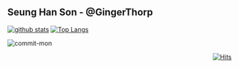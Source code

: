 ## Seung Han Son - @GingerThorp

[![github stats](https://github-readme-stats.vercel.app/api?username=gingerthorp&show_icons=true&title_color=000000&icon_color=000000&count_private=true&bg_color=30,1FA2FF,12D8FA,A6FFCB)](https://github.com/anuraghazra/github-readme-stats)
[![Top Langs](https://github-readme-stats.vercel.app/api/top-langs/?username=gingerthorp&layout=default&title_color=000000&icon_color=000000&count_private=true&bg_color=30,1FA2FF,12D8FA,A6FFCB)](https://github.com/anuraghazra/github-readme-stats)

<div>

![commit-mon](http://15.164.170.96:5000/api/v1/commit-mon?username=gingerthorp)

</div>

<div align=right>

[![Hits](https://hits.seeyoufarm.com/api/count/incr/badge.svg?url=https%3A%2F%2Fgithub.com%2Fgingerthorp%2Fgingerthorp&count_bg=%2379C83D&title_bg=%23555555&icon=&icon_color=%23E7E7E7&title=hits&edge_flat=false)](https://hits.seeyoufarm.com)

</div>
